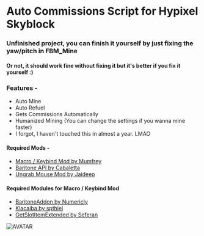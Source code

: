 # Auto Commissions Script for Hypixel Skyblock

### Unfinished project, you can finish it yourself by just fixing the yaw/pitch in FBM_Mine
#### Or not, it should work fine without fixing it but it's better if you fix it yourself :)
 
### Features -
- Auto Mine
- Auto Refuel
- Gets Commissions Automatically
- Humanized Mining (You can change the settings if you wanna mine faster)
- I forgot, I haven't touched this in almost a year. LMAO

#### Required Mods -
- [Macro / Keybind Mod by Mumfrey](https://www.minecraftforum.net/forums/mapping-and-modding-java-edition/minecraft-mods/1275039-macro-keybind-mod)
- [Baritone API by Cabaletta](https://github.com/cabaletta/baritone/releases/tag/v1.2.15)
- [Ungrab Mouse Mod by Jaideep](https://www.curseforge.com/minecraft/mc-mods/ungrab-mouse-mod)

#### Required Modules for Macro / Keybind Mod
- [BaritoneAddon by Numericly](https://github.com/NumericlyGithub/baritoneModule/releases/tag/v1.1)
- [Klacaiba by spthiel](https://spthiel.github.io/Modules/modules/nei/module_Klacaiba-2.7.0-26.1-0.15.4-mc1.12.1.jar)
- [GetSlotItemExtended by Seferan](https://spthiel.github.io/Modules/modules/getslotitemext/module_GetSlotItemExtended-0.4-26.1-0.15.4-mc1.12.1.jar)

![AVATAR](https://user-images.githubusercontent.com/35439005/131016224-160c652c-4d69-4ca4-8016-114d99b6c33f.png)
